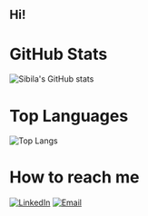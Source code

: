 ## Hi!

# GitHub Stats

![Sibila's GitHub stats](https://github-readme-stats.vercel.app/api?username=sibilashihab&show_icons=true&theme=radical)


# Top Languages
![Top Langs](https://github-readme-stats.vercel.app/api/top-langs/?username=sibilashihab&layout=compact&theme=tokyonight)


# How to reach me 
[![LinkedIn](https://img.shields.io/badge/LinkedIn-0077B5?logo=linkedin&logoColor=white)](https://linkedin.com/in/sibila-shihab)
[![Email](https://img.shields.io/badge/blue?logo=outlook)](mailto:s.sibila@outlook.com)


<!--
**sibilashihab/sibilashihab** is a ✨ _special_ ✨ repository because its `README.md` (this file) appears on your GitHub profile.

Here are some ideas to get you started:

- 🔭 I’m currently working on ...
- 🌱 I’m currently learning ...
- 👯 I’m looking to collaborate on ...
- 🤔 I’m looking for help with ...
- 💬 Ask me about ...
- 📫 How to reach me: ...
- 😄 Pronouns: ...
- ⚡ Fun fact: ...
-->
